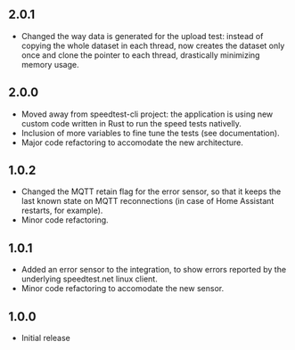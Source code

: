 ## 2.0.1

* Changed the way data is generated for the upload test: instead of copying the whole dataset in each thread, now creates the dataset only once and clone the pointer to each thread, drastically minimizing memory usage.

## 2.0.0

* Moved away from speedtest-cli project: the application is using new custom code written in Rust to run the speed tests nativelly.
* Inclusion of more variables to fine tune the tests (see documentation).
* Major code refactoring to accomodate the new architecture.

## 1.0.2

* Changed the MQTT retain flag for the error sensor, so that it keeps the last known state on MQTT reconnections (in case of Home Assistant restarts, for example).
* Minor code refactoring.

## 1.0.1

* Added an error sensor to the integration, to show errors reported by the underlying speedtest.net linux client.
* Minor code refactoring to accomodate the new sensor.

## 1.0.0

* Initial release

